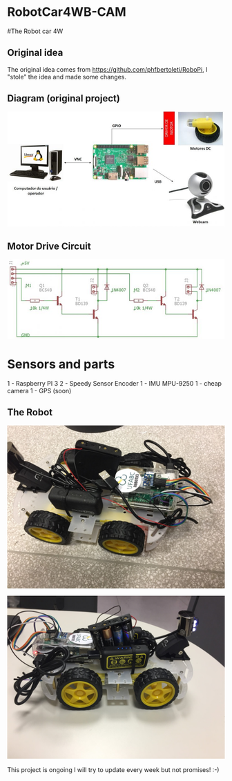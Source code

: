 # RobotCar4WB-CAM

#The Robot car 4W

## Original idea

The original idea comes from https://github.com/phfbertoleti/RoboPi, I "stole" the idea and made some changes.


## Diagram (original project)

![img](img/diagrama.jpg)

## Motor Drive Circuit


![img](img/drive.jpg)


# Sensors and parts

1 - Raspberry PI 3
2 - Speedy Sensor Encoder
1 - IMU MPU-9250
1 - cheap camera
1 - GPS (soon)


## The Robot

![img](img/carro1.JPG)

![img](img/carro2.JPG)




This project is ongoing I will try to update every week but not promises! :-)
